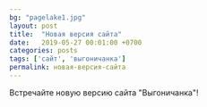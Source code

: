 ```yaml
---
bg: "pagelake1.jpg"
layout: post
title:  "Новая версия сайта"
date:   2019-05-27 00:01:00 +0700
categories: posts
tags: ['сайт', 'выгоничанка']
permalink: новая-версия-сайта
---
```


Встречайте новую версию сайта "Выгоничанка"!